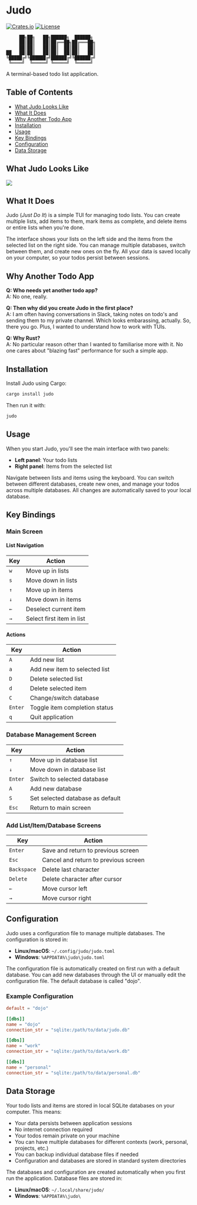 # Judo

[![Crates.io](https://img.shields.io/crates/v/judo.svg)](https://crates.io/crates/judo)
[![License](https://img.shields.io/badge/license-MIT-blue.svg)](LICENSE)

```
     ██╗██╗   ██╗██████╗  ██████╗ 
     ██║██║   ██║██╔══██╗██╔═══██╗
     ██║██║   ██║██║  ██║██║   ██║
██   ██║██║   ██║██║  ██║██║   ██║
╚█████╔╝╚██████╔╝██████╔╝╚██████╔╝
 ╚════╝  ╚═════╝ ╚═════╝  ╚═════╝ 
```

A terminal-based todo list application.

## Table of Contents

- [What Judo Looks Like](#what-judo-looks-like)
- [What It Does](#what-it-does)
- [Why Another Todo App](#why-another-todo-app)
- [Installation](#installation)
- [Usage](#usage)
- [Key Bindings](#key-bindings)
- [Configuration](#configuration)
- [Data Storage](#data-storage)

## What Judo Looks Like
![](https://github.com/giacomopiccinini/judo/blob/main/assets/judo.png)

## What It Does

Judo (*Just Do It*) is a simple TUI for managing todo lists. You can create multiple lists, add items to them, mark items as complete, and delete items or entire lists when you're done.

The interface shows your lists on the left side and the items from the selected list on the right side. You can manage multiple databases, switch between them, and create new ones on the fly. All your data is saved locally on your computer, so your todos persist between sessions.

## Why Another Todo App

**Q: Who needs yet another todo app?**  
A: No one, really.

**Q: Then why did you create Judo in the first place?**  
A: I am often having conversations in Slack, taking notes on todo's and sending them to my private channel. Which looks embarassing, actually. So, there you go. Plus, I wanted to understand how to work with TUIs.

**Q: Why Rust?**  
A: No particular reason other than I wanted to familiarise more with it. No one cares about "blazing fast" performance for such a simple app. 


## Installation

Install Judo using Cargo:

```bash
cargo install judo
```

Then run it with:

```bash
judo
```

## Usage

When you start Judo, you'll see the main interface with two panels:

- **Left panel**: Your todo lists
- **Right panel**: Items from the selected list

Navigate between lists and items using the keyboard. You can switch between different databases, create new ones, and manage your todos across multiple databases. All changes are automatically saved to your local database.

## Key Bindings

### Main Screen

#### List Navigation
| Key | Action |
|-----|--------|
| `w` | Move up in lists |
| `s` | Move down in lists |
| `↑` | Move up in items |
| `↓` | Move down in items |
| `←` | Deselect current item |
| `→` | Select first item in list |

#### Actions
| Key | Action |
|-----|--------|
| `A` | Add new list |
| `a` | Add new item to selected list |
| `D` | Delete selected list |
| `d` | Delete selected item |
| `C` | Change/switch database |
| `Enter` | Toggle item completion status |
| `q` | Quit application |

### Database Management Screen
| Key | Action |
|-----|--------|
| `↑` | Move up in database list |
| `↓` | Move down in database list |
| `Enter` | Switch to selected database |
| `A` | Add new database |
| `S` | Set selected database as default |
| `Esc` | Return to main screen |

### Add List/Item/Database Screens
| Key | Action |
|-----|--------|
| `Enter` | Save and return to previous screen |
| `Esc` | Cancel and return to previous screen |
| `Backspace` | Delete last character |
| `Delete` | Delete character after cursor |
| `←` | Move cursor left |
| `→` | Move cursor right |

## Configuration

Judo uses a configuration file to manage multiple databases. The configuration is stored in:

- **Linux/macOS**: `~/.config/judo/judo.toml`
- **Windows**: `%APPDATA%\judo\judo.toml`

The configuration file is automatically created on first run with a default database. You can add new databases through the UI or manually edit the configuration file. The default database is called "dojo". 

### Example Configuration

```toml
default = "dojo"

[[dbs]]
name = "dojo"
connection_str = "sqlite:/path/to/data/judo.db"

[[dbs]]
name = "work"
connection_str = "sqlite:/path/to/data/work.db"

[[dbs]]
name = "personal"
connection_str = "sqlite:/path/to/data/personal.db"
```

## Data Storage

Your todo lists and items are stored in local SQLite databases on your computer. This means:

- Your data persists between application sessions
- No internet connection required
- Your todos remain private on your machine
- You can have multiple databases for different contexts (work, personal, projects, etc.)
- You can backup individual database files if needed
- Configuration and databases are stored in standard system directories

The databases and configuration are created automatically when you first run the application. Database files are stored in:

- **Linux/macOS**: `~/.local/share/judo/`
- **Windows**: `%APPDATA%\judo\`
